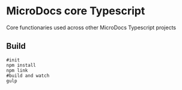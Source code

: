 # MicroDocs core Typescript
Core functionaries used across other MicroDocs Typescript projects

## Build
```
#init
npm install
npm link
#build and watch
gulp
```
